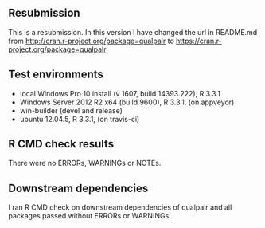 ## Resubmission
This is a resubmission. In this version I have changed the url in README.md from
http://cran.r-project.org/package=qualpalr to
https://cran.r-project.org/package=qualpalr

## Test environments
* local Windows Pro 10 install (v 1607, build 14393.222), R 3.3.1
* Windows Server 2012 R2 x64 (build 9600), R 3.3.1, (on appveyor)
* win-builder (devel and release)
* ubuntu 12.04.5, R 3.3.1, (on travis-ci)

## R CMD check results
There were no ERRORs, WARNINGs or NOTEs. 

## Downstream dependencies
I ran R CMD check on downstream dependencies of qualpalr and all
packages passed without ERRORs or WARNINGs.
